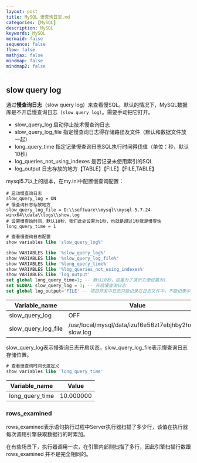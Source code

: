 ```yaml
---
layout: post
title: MySQL 慢查询日志.md
categories: [MySQL]
description: MySQL
keywords: MySQL
mermaid: false
sequence: false
flow: false
mathjax: false
mindmap: false
mindmap2: false
---
```

## slow query log

通过**慢查询日志**（slow query log）来查看慢SQL。默认的情况下，MySQL数据库是不开启慢查询日志（`slow query log`）。需要手动把它打开。

- slow_query_log 启动停止技术慢查询日志
- slow_query_log_file 指定慢查询日志得存储路径及文件（默认和数据文件放一起）
- long_query_time 指定记录慢查询日志SQL执行时间得伐值（单位：秒，默认10秒）
- log_queries_not_using_indexes 是否记录未使用索引的SQL
- log_output 日志存放的地方【TABLE】【FILE】【FILE,TABLE】



mysql5.7以上的版本，在my.ini中配置慢查询配置：

```shell
# 启动慢查询日志
slow_query_log = ON
# 慢查询日志存放地方
slow_query_log_file = D:\\software\\mysql\\mysql-5.7.24-winx64\\data\\logs\\show.log
# 设置慢查询时间，默认10秒，我们此处设置为1秒，也就是超过1秒就是慢查询
long_query_time = 1
```



```sql
# 查看慢查询日志配置
show variables like 'slow_query_log%'

show VARIABLES like '%slow_query_log%'
show VARIABLES like '%slow_query_log_file%'
show VARIABLES like '%long_query_time%'
show VARIABLES like '%log_queries_not_using_indexes%'
show VARIABLES like 'log_output'
set global long_query_time=1; -- 默认10秒，这里为了演示方便设置为1
set GLOBAL slow_query_log = 1; -- 开启慢查询日志
set global log_output='FILE' -- 项目开发中日志只能记录在日志文件中，不能记表中
```



| Variable_name       | Value                                                  |
| ------------------- | ------------------------------------------------------ |
| slow_query_log      | OFF                                                    |
| slow_query_log_file | /usr/local/mysql/data/izuf6e56zt7ebjhby2hxboz-slow.log |



slow_query_log表示慢查询日志开启状态，slow_query_log_file表示慢查询日志存储位置。



```sql
# 查看慢查询时间长度定义
show variables like 'long_query_time'
```



| Variable_name   | Value     |
| --------------- | --------- |
| long_query_time | 10.000000 |





### rows_examined

rows_examined表示语句执行过程中Server执行器扫描了多少行，该值在执行器每次调用引擎获取数据行的时累加。

在有些场景下，执行器调用一次，在引擎内部则扫描了多行，因此引擎扫描行数跟 rows_examined 并不是完全相同的。